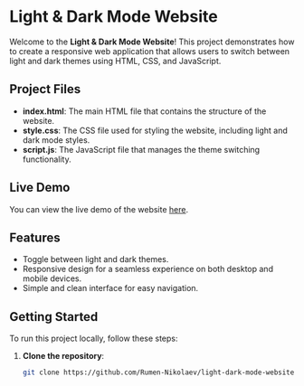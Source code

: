 # Light & Dark Mode Website

Welcome to the **Light & Dark Mode Website**! This project demonstrates how to create a responsive web application that allows users to switch between light and dark themes using HTML, CSS, and JavaScript. 

## Project Files

- **index.html**: The main HTML file that contains the structure of the website.
- **style.css**: The CSS file used for styling the website, including light and dark mode styles.
- **script.js**: The JavaScript file that manages the theme switching functionality.

## Live Demo

You can view the live demo of the website [here](https://website-f88e6437.rumennikolaevportfolio.com/).

## Features

- Toggle between light and dark themes.
- Responsive design for a seamless experience on both desktop and mobile devices.
- Simple and clean interface for easy navigation.

## Getting Started

To run this project locally, follow these steps:

1. **Clone the repository**:
   ```bash
   git clone https://github.com/Rumen-Nikolaev/light-dark-mode-website.git

